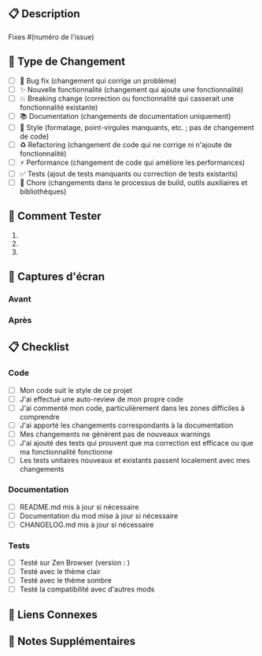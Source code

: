 ## 📋 Description

<!-- Décrivez clairement les changements apportés -->

Fixes #(numéro de l'issue)

## 🎯 Type de Changement

<!-- Marquez avec un x les cases appropriées -->

- [ ] 🐛 Bug fix (changement qui corrige un problème)
- [ ] ✨ Nouvelle fonctionnalité (changement qui ajoute une fonctionnalité)
- [ ] 💥 Breaking change (correction ou fonctionnalité qui casserait une fonctionnalité existante)
- [ ] 📚 Documentation (changements de documentation uniquement)
- [ ] 🎨 Style (formatage, point-virgules manquants, etc. ; pas de changement de code)
- [ ] ♻️ Refactoring (changement de code qui ne corrige ni n'ajoute de fonctionnalité)
- [ ] ⚡ Performance (changement de code qui améliore les performances)
- [ ] ✅ Tests (ajout de tests manquants ou correction de tests existants)
- [ ] 🔧 Chore (changements dans le processus de build, outils auxiliaires et bibliothèques)

## 🧪 Comment Tester

<!-- Décrivez comment les reviewers peuvent tester vos changements -->

1.
2.
3.

## 📸 Captures d'écran

<!-- Si applicable, ajoutez des captures d'écran pour montrer les changements -->

### Avant

<!-- Capture d'écran avant les changements -->

### Après

<!-- Capture d'écran après les changements -->

## 📋 Checklist

<!-- Marquez avec un x les cases complétées -->

### Code

- [ ] Mon code suit le style de ce projet
- [ ] J'ai effectué une auto-review de mon propre code
- [ ] J'ai commenté mon code, particulièrement dans les zones difficiles à comprendre
- [ ] J'ai apporté les changements correspondants à la documentation
- [ ] Mes changements ne génèrent pas de nouveaux warnings
- [ ] J'ai ajouté des tests qui prouvent que ma correction est efficace ou que ma fonctionnalité fonctionne
- [ ] Les tests unitaires nouveaux et existants passent localement avec mes changements

### Documentation

- [ ] README.md mis à jour si nécessaire
- [ ] Documentation du mod mise à jour si nécessaire
- [ ] CHANGELOG.md mis à jour si nécessaire

### Tests

- [ ] Testé sur Zen Browser (version : )
- [ ] Testé avec le thème clair
- [ ] Testé avec le thème sombre
- [ ] Testé la compatibilité avec d'autres mods

## 🔗 Liens Connexes

<!-- Issues ou PRs liées -->

## 📝 Notes Supplémentaires

<!-- Toute information supplémentaire pour les reviewers -->
